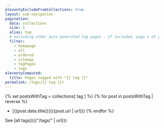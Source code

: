 ```yaml
---
eleventyExcludeFromCollections: true
layout: sub-navigation
pagination:
  data: collections
  size: 1
  alias: tag
  # excluding other auto generated tag pages - if included, page x of y appears in the head title of the page
  filter:
    - homepage
    - all
    - ordered
    - sitemap
    - tagPages
    - tags
eleventyComputed:
  title: Pages tagged with "{{ tag }}"
permalink: /tags/{{ tag }}/
---
```


{% set postsWithTag = collections[ tag ] %}
{% for post in postsWithTag | reverse %}
- [{{post.data.title}}]({{post.url | url}})
{% endfor %}

See [all tags]({{"/tags/" | url}})